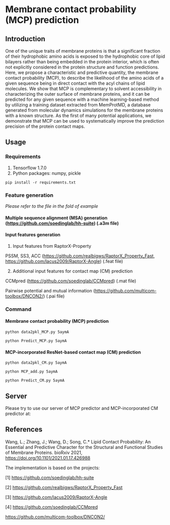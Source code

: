 # Membrane contact probability (MCP) prediction
## Introduction

One of the unique traits of membrane proteins is that a significant fraction of their hydrophobic amino acids is exposed to the hydrophobic core of lipid bilayers rather than being embedded in the protein interior, which is often not explicitly considered in the protein structure and function predictions. Here, we propose a characteristic and predictive quantity, the membrane contact probability (MCP), to describe the likelihood of the amino acids of a given sequence being in direct contact with the acyl chains of lipid molecules. We show that MCP is complementary to solvent accessibility in characterizing the outer surface of membrane proteins, and it can be predicted for any given sequence with a machine learning-based method by utilizing a training dataset extracted from MemProtMD, a database generated from molecular dynamics simulations for the membrane proteins with a known structure. As the first of many potential applications, we demonstrate that MCP can be used to systematically improve the prediction precision of the protein contact maps.


## Usage
### Requirements
1. Tensorflow 1.7.0
2. Python packages: numpy, pickle

`pip install -r requirements.txt`

### Feature generation
*Please refer to the file in the fold of example*
#### Multiple sequence alignment (MSA) generation (https://github.com/soedinglab/hh-suite) (.a3m file)
#### Input features generation
1. Input features from RaptorX-Property 

PSSM, SS3, ACC (https://github.com/realbigws/RaptorX_Property_Fast, https://github.com/lacus2009/RaptorX-Angle)  (.feat file)

2. Additional input features for contact map (CM) prediction

CCMpred (https://github.com/soedinglab/CCMpred) (.mat file)

Pairwise potential and mutual information (https://github.com/multicom-toolbox/DNCON2/) (.pai file)

### Command
#### Membrane contact probability (MCP) prediction
`python data2pkl_MCP.py 5aymA`

`python Predict_MCP.py 5aymA`

#### MCP-incorporated ResNet-based contact map (CM) prediction
`python data2pkl_CM.py 5aymA`

`python MCP_add.py 5aymA`

`python Predict_CM.py 5aymA`


## Server
Please try to use our server of MCP predictor and MCP-incorporated CM predictor at:


## References
Wang, L.; Zhang, J.; Wang, D.; Song, C.* Lipid Contact Probability: An Essential and Predictive Character for the Structural and Functional Studies of Membrane Proteins. bioRxiv 2021, https://doi.org/10.1101/2021.01.17.426988

The implementation is based on the projects:

[1] https://github.com/soedinglab/hh-suite

[2] https://github.com/realbigws/RaptorX_Property_Fast

[3] https://github.com/lacus2009/RaptorX-Angle

[4] https://github.com/soedinglab/CCMpred

https://github.com/multicom-toolbox/DNCON2/
